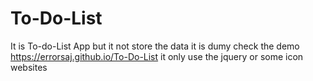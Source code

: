 # To-Do-List
It is To-do-List App but it not store the data it is dumy check the demo https://errorsaj.github.io/To-Do-List
it only use the jquery or some icon websites

